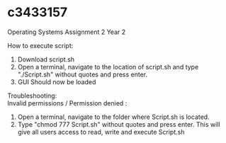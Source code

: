 # c3433157
  
Operating Systems Assignment 2 Year 2  
  
How to execute script:  
1) Download script.sh  
2) Open a terminal, navigate to the location of script.sh and type "./Script.sh" without quotes and press enter.  
3) GUI Should now be loaded  


Troubleshooting:  
Invalid permissions / Permission denied :  
1) Open a terminal, navigate to the folder where Script.sh is located.  
2) Type "chmod 777 Script.sh" without quotes and press enter. This will give all users access to read, write and execute Script.sh  
